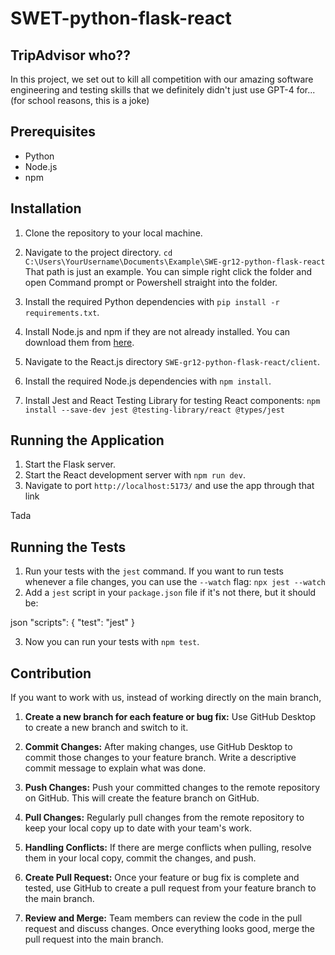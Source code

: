 # SWET-python-flask-react

## TripAdvisor who??

In this project, we set out to kill all competition with our amazing software engineering and testing skills that we definitely didn't just use GPT-4 for... (for school reasons, this is a joke)
 
 ## Prerequisites

- Python
- Node.js
- npm

## Installation

1. Clone the repository to your local machine.
2. Navigate to the project directory.
`cd C:\Users\YourUsername\Documents\Example\SWE-gr12-python-flask-react`
That path is just an example. You can simple right click the folder and open Command prompt or Powershell straight into the folder.

3. Install the required Python dependencies with `pip install -r requirements.txt`.
4. Install Node.js and npm if they are not already installed. You can download them from [here](https://nodejs.org/en/download/).
5. Navigate to the React.js directory `SWE-gr12-python-flask-react/client`.
6. Install the required Node.js dependencies with `npm install`.
7. Install Jest and React Testing Library for testing React components: `npm install --save-dev jest @testing-library/react @types/jest`

## Running the Application

1. Start the Flask server.
2. Start the React development server with `npm run dev`.
3. Navigate to port `http://localhost:5173/` and use the app through that link

Tada

## Running the Tests

1. Run your tests with the `jest` command. If you want to run tests whenever a file changes, you can use the `--watch` flag: `npx jest --watch`
2. Add a `jest` script in your `package.json` file if it's not there, but it should be: 

json
"scripts": {
"test": "jest"
}

3. Now you can run your tests with `npm test`.


## Contribution

If you want to work with us, instead of working directly on the main branch, 

1. **Create a new branch for each feature or bug fix:**
    Use GitHub Desktop to create a new branch and switch to it.

2. **Commit Changes:**
    After making changes, use GitHub Desktop to commit those changes to your feature branch.
    Write a descriptive commit message to explain what was done.

3. **Push Changes:**
    Push your committed changes to the remote repository on GitHub. This will create the feature branch on GitHub.

4. **Pull Changes:**
    Regularly pull changes from the remote repository to keep your local copy up to date with your team's work.

5. **Handling Conflicts:**
    If there are merge conflicts when pulling, resolve them in your local copy, commit the changes, and push.

6. **Create Pull Request:**
    Once your feature or bug fix is complete and tested, use GitHub to create a pull request from your feature branch to the main branch.

7. **Review and Merge:**
    Team members can review the code in the pull request and discuss changes.
    Once everything looks good, merge the pull request into the main branch.